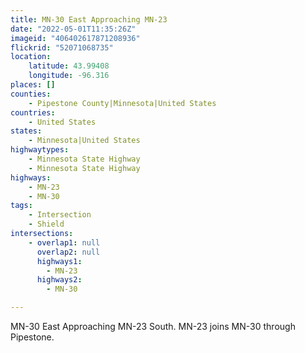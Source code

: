 ```yaml
---
title: MN-30 East Approaching MN-23
date: "2022-05-01T11:35:26Z"
imageid: "406402617871208936"
flickrid: "52071068735"
location:
    latitude: 43.99408
    longitude: -96.316
places: []
counties:
    - Pipestone County|Minnesota|United States
countries:
    - United States
states:
    - Minnesota|United States
highwaytypes:
    - Minnesota State Highway
    - Minnesota State Highway
highways:
    - MN-23
    - MN-30
tags:
    - Intersection
    - Shield
intersections:
    - overlap1: null
      overlap2: null
      highways1:
        - MN-23
      highways2:
        - MN-30

---
```

MN-30 East Approaching MN-23 South.  MN-23 joins MN-30 through Pipestone.